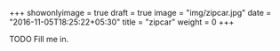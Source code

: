 +++
showonlyimage = true
draft = true
image = "img/zipcar.jpg"
date = "2016-11-05T18:25:22+05:30"
title = "zipcar"
weight = 0
+++

TODO Fill me in.

